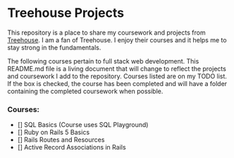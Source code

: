 # Treehouse Projects

This repository is a place to share my coursework and projects from [Treehouse](https://teamtreehouse.com/home). I am a fan of Treehouse. I enjoy their courses and it helps me to stay strong in the fundamentals.

The following courses pertain to full stack web development. This README.md file is a living document that will change to reflect the projects and coursework I add to the repository. Courses listed are on my TODO list. If the box is checked, the course has been completed and will have a folder containing the completed coursework when possible.

### Courses:

- [] SQL Basics (Course uses SQL Playground)
- [] Ruby on Rails 5 Basics
- [] Rails Routes and Resources
- [] Active Record Associations in Rails
